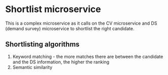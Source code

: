 # Shortlist microservice
This is a complex microservice as it calls on the CV microservice and DS (demand survey) microservice to shortlist the right candidate.

## Shortlisting algorithms 
1. Keyword matching - the more matches there are between the candidate and the DS information, the higher the ranking
2. Semantic similarity